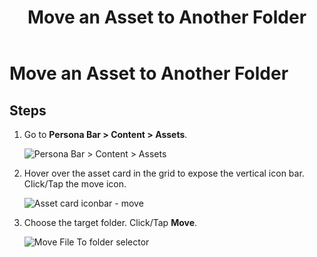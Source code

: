 ﻿---
uid: move-asset
locale: en
title: Move an Asset to Another Folder
dnnversion: 09.02.00
related-topics: add-assets,edit-asset-properties,edit-asset-permissions,copy-asset,download-asset,delete-asset
---

# Move an Asset to Another Folder

## Steps

1.  Go to **Persona Bar \> Content \> Assets**.
    
    ![Persona Bar > Content > Assets](/images/scr-pbar-host-Content-E91.png)
    
2.  Hover over the asset card in the grid to expose the vertical icon bar. Click/Tap the move icon.
    
      
    
    ![Asset card iconbar - move](/images/scr-Assets-assetcard-iconbar-move-E90.png)
    
      
    
3.  Choose the target folder. Click/Tap **Move**.
    
      
    
    ![Move File To folder selector](/images/scr-Assets-MoveFileTo.png)
